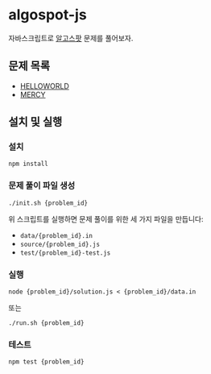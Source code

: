 # algospot-js

자바스크립트로 [알고스팟](https://algospot.com/) 문제를 풀어보자.

## 문제 목록

- [HELLOWORLD](https://algospot.com/judge/problem/read/HELLOWORLD)
- [MERCY](https://algospot.com/judge/problem/read/MERCY)

## 설치 및 실행

### 설치

```
npm install
```

### 문제 풀이 파일 생성

```
./init.sh {problem_id}
```

위 스크립트를 실행하면 문제 풀이를 위한 세 가지 파일을 만듭니다:

- `data/{problem_id}.in`
- `source/{problem_id}.js`
- `test/{problem_id}-test.js`

### 실행

```
node {problem_id}/solution.js < {problem_id}/data.in
```

또는

```
./run.sh {problem_id}
```

### 테스트

```
npm test {problem_id}
```
